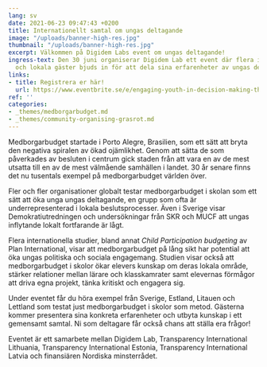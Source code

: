 ```yaml
---
lang: sv
date: 2021-06-23 09:47:43 +0200
title: Internationellt samtal om ungas deltagande
image: "/uploads/banner-high-res.jpg"
thumbnail: "/uploads/banner-high-res.jpg"
excerpt: Välkommen på Digidem Labs event om ungas deltagande!
ingress-text: Den 30 juni organiserar Digidem Lab ett event där flera internationella
  och lokala gäster bjuds in för att dela sina erfarenheter av ungas deltagande.
links:
- title: Registrera er här!
  url: https://www.eventbrite.se/e/engaging-youth-in-decision-making-through-participatory-budgeting-tickets-159817589713
ref: ''
categories:
- _themes/medborgarbudget.md
- _themes/community-organising-grasrot.md
---
```

Medborgarbudget startade i Porto Alegre, Brasilien, som ett sätt att bryta den negativa spiralen av ökad ojämlikhet. Genom att sätta de som påverkades av besluten i centrum gick staden från att vara en av de mest utsatta till en av de mest välmående samhällen i landet. 30 år senare finns det nu tusentals exempel på medborgarbudget världen över.

Fler och fler organisationer globalt testar medborgarbudget i skolan som ett sätt att öka unga ungas deltagande, en grupp som ofta är underrepresenterad i lokala beslutsprocesser. Även i Sverige visar Demokratiutredningen och undersökningar från SKR och MUCF att ungas inflytande lokalt fortfarande är lågt.

Flera internationella studier, bland annat _Child Participation budgeting_ av Plan International, visar att medborgarbudget på lång sikt har potential att öka ungas politiska och sociala engagemang. Studien visar också att medborgarbudget i skolor ökar elevers kunskap om deras lokala område, stärker relationer mellan lärare och klasskamrater samt elevernas förmågor att driva egna projekt, tänka kritiskt och engagera sig.

Under eventet får du höra exempel från Sverige, Estland, Litauen och Lettland som testat just medborgarbudget i skolor som metod. Gästerna kommer presentera sina konkreta erfarenheter och utbyta kunskap i ett gemensamt samtal. Ni som deltagare får också chans att ställa era frågor!

Eventet är ett samarbete mellan Digidem Lab, Transparency International Lithuania, Transparency International Estonia, Transparency International Latvia och finansiären Nordiska minsterrådet.
